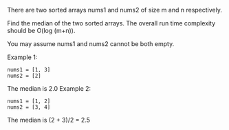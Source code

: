 There are two sorted arrays nums1 and nums2 of size m and n respectively.

Find the median of the two sorted arrays. The overall run time complexity should be O(log (m+n)).

You may assume nums1 and nums2 cannot be both empty.

Example 1:

    nums1 = [1, 3]
    nums2 = [2]

The median is 2.0
Example 2:

    nums1 = [1, 2]
    nums2 = [3, 4]

The median is (2 + 3)/2 = 2.5